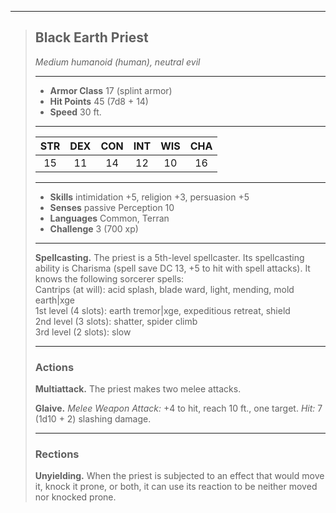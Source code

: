 ***
> ## Black Earth Priest
> *Medium humanoid (human), neutral evil*
> 
> ***
> 
> - **Armor Class** 17 (splint armor)
> - **Hit Points** 45 (7d8 + 14)
> - **Speed** 30 ft.
> 
> ***
> 
> |STR|DEX|CON|INT|WIS|CHA|
> |:---:|:---:|:---:|:---:|:---:|:---:|
> |15|11|14|12|10|16|
> 
> ***
> 
> - **Skills** intimidation +5, religion +3, persuasion +5
> - **Senses** passive Perception 10
> - **Languages** Common, Terran
> - **Challenge** 3 (700 xp)
> 
> ***
> 
> **Spellcasting.** The priest is a 5th-level spellcaster. Its spellcasting ability is Charisma (spell save DC 13, +5 to hit with spell attacks). It knows the following sorcerer spells:  
> Cantrips (at will): acid splash, blade ward, light, mending, mold earth|xge  
> 1st level (4 slots): earth tremor|xge, expeditious retreat, shield  
> 2nd level (3 slots): shatter, spider climb  
> 3rd level (2 slots): slow
> 
> ***
> 
> ### Actions
> **Multiattack.** The priest makes two melee attacks.
> 
> **Glaive.** *Melee Weapon Attack:* +4 to hit, reach 10 ft., one target. *Hit:* 7 (1d10 + 2) slashing damage.
> 
> ***
> 
> ### Rections
> **Unyielding.** When the priest is subjected to an effect that would move it, knock it prone, or both, it can use its reaction to be neither moved nor knocked prone.